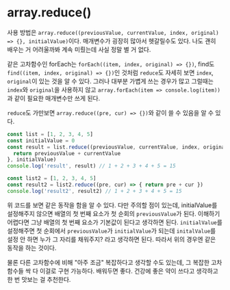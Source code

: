 # array.reduce()
사용 방법은 `array.reduce((previousValue, currentValue, index, original) => {}, initialValue)`이다. 매개변수가 굉장히 많아서 헷갈릴수도 있다. 나도 괜히 배우는 거 어려울까봐 계속 미뤘는데 사실 정말 별 거 없다.

같은 고차함수인 forEach는 `forEach((item, index, original) => {})`, find도 `find((item, index, original) => {})`인 것처럼 `reduce`도 자세히 보면 `index`, `original`이 있는 것을 알 수 있다. 그러나 대부분 가볍게 쓰는 경우가 많고 그럴때는 `index`와 `original`을 사용하지 않고 `array.forEach(item => console.log(item))`과 같이 필요한 매개변수만 쓰게 된다.

`reduce`도 가만보면 `array.reduce((pre, cur) => {})`와 같이 쓸 수 있음을 알 수 있다.

```js
const list = [1, 2, 3, 4, 5]
const initialValue = 0
const result = list.reduce((previousValue, currentValue, index, original) => {
  return previousValue + currentValue
}, initialValue)
console.log('result', result) // 1 + 2 + 3 + 4 + 5 = 15

const list2 = [1, 2, 3, 4, 5]
const result2 = list2.reduce((pre, cur) => { return pre + cur })
console.log('result2', result2) // 1 + 2 + 3 + 4 + 5 = 15
```

위 코드를 보면 같은 동작을 함을 알 수 있다. 다만 주의할 점이 있는데, initialValue를 설정해주지 않으면 배열의 첫 번째 요소가 첫 순회의 `previousValue`가 된다. 이해하기 어렵다면 그냥 배열의 첫 번째 요소가 기본값이 된다고 생각하면 된다. `initialValue`를 설정해주면 첫 순회에서 `previousValue`가 `initialValue`가 되는데 `initalValue`를 설정 안 하면 누가 그 자리를 채워주지? 라고 생각하면 된다. 따라서 위의 경우엔 같은 동작을 하는 것이다.

물론 다른 고차함수에 비해 "아주 조금" 복잡하다고 생각할 수도 있는데, 그 복잡한 고차함수들 싹 다 이걸로 구현 가능하다. 배워두면 좋다. 건강에 좋은 약이 쓰다고 생각하고 한 번 맛보는 걸 추천한다.